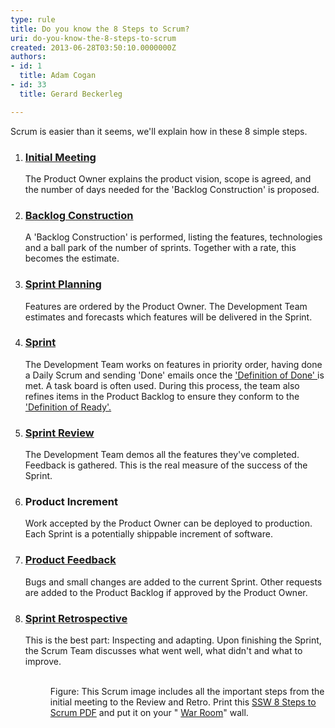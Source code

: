 ```yaml
---
type: rule
title: Do you know the 8 Steps to Scrum?
uri: do-you-know-the-8-steps-to-scrum
created: 2013-06-28T03:50:10.0000000Z
authors:
- id: 1
  title: Adam Cogan
- id: 33
  title: Gerard Beckerleg

---
```




<span class='intro'> <p>​Scrum is easier than it seems, we'll explain how in these 8 simple steps. </p> </span>

<ol><li><h3> 
         <a href="/Management/RulesToSuccessfulSalesAndAccountManagement/Pages/Meetings-Prepare-for-the-Initial-Meeting-.aspx">Initial Meeting</a></h3><p>The Product Owner explains the product vision,&#160;scope is agreed, and the number of days needed for the 'Backlog Construction' is proposed.</p></li><li><h3> 
         <a href="/Management/RulestoBetterSpecificationReviews/Pages/Default.aspx">Backlog Construction</a></h3><p>A 'Backlog Construction' is performed, listing the features, technologies and a ball park of the number of sprints. Together with a rate, this becomes&#160;the estimate.</p></li><li><h3> 
         <a href="/Management/RulesToBetterScrumUsingTFS/Pages/SprintPlanning(WHAT)Meeting.aspx">Sprint Planning</a></h3><p>Features are ordered by the Product Owner. The Development Team estimates and forecasts which features will be delivered in the Sprint.</p></li><li><h3> 
         <a href="/Management/RulesToSuccessfulProjects/Pages/DailyStandUpScrum.aspx">Sprint</a></h3><p>The Development Team works on features in priority order, having done a Daily Scrum and sending 'Done' emails once the 
         <a href="/Management/RulesToSuccessfulProjects/Pages/DoYouGoBeyondDoneAndFollowADoneCriteria.aspx">'Definition of Done' </a>is met. A task board is often used. During this process, the team also refines items in the Product Backlog to ensure they conform to the 
         <a href="/Management/RulesToBetterScrumUsingTFS/Pages/Definition-of-Ready.aspx">'Definition of Ready'.</a></p></li><li><h3> 
         <a href="/Management/RulesToBetterScrumUsingTFS/Pages/SprintReviewMeeting.aspx">Sprint Review</a></h3><p>The Development Team demos all the features they've completed. Feedback is gathered. This is the real measure of the success of the Sprint.</p></li><li><h3>Product Increment</h3><p>Work accepted by the Product Owner can be deployed to production. Each Sprint is a potentially shippable increment of software.</p></li><li><h3> 
         <a href="/Management/RulesToBetterScrumUsingTFS/Pages/CreateBugs.aspx">Product Feedback</a></h3><p>Bugs and small changes are&#160;added to the current Sprint. Other requests are added to the Product Backlog if approved by the Product Owner.</p></li><li><h3> 
         <a href="/Management/RulesToBetterScrumUsingTFS/Pages/RetrospectiveMeeting.aspx">Sprint Retrospective</a></h3><p>This is the best part&#58; Inspecting and adapting. Upon finishing the Sprint, the Scrum Team discusses what went well, what didn't and what to improve.</p></li><dl class="goodImage"><dt>
         <img src="/Management/RulesToBetterScrumUsingTFS/PublishingImages/8Steps_preview.jpg" alt="" />​</dt><dd>Fi​gure&#58; This Scrum image includes all the important steps from the initial meeting to the Review and Retro. Print this 
         <a href="/Management/RulesToBetterScrumUsingTFS/Documents/8StepstoScrum.pdf">SSW 8 Steps to Scrum PDF</a>&#160;and put it on your &quot; 
         <a href="/Management/RulesToBetterScrumUsingTFS/Pages/ScrumVisualImage.aspx">War Room</a>&quot; wall.</dd></dl></ol>​


